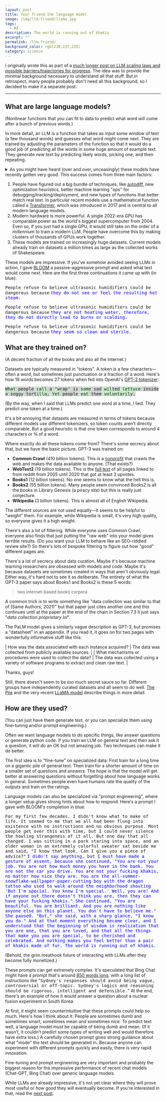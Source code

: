 ```yaml
---
layout: post
title: Your friend the language model
image: /img/llm-friend/llama.jpg
tags:
  - AI
description: The world is running out of khakis
excerpt: ""
permalink: /llm-friend/
background_color: rgb(238,237,235)
category: science
---
```


I originally wrote this as part of a [much longer post on LLM scaling laws and possible barriers/trajectories for progress](/scaling/). The idea was to provide the minimal background necessary to understand all that stuff. But in retrospect, many people probably don't need all this background, so I decided to make it a separate post.

---

## What are large language models?

(Nonlinear functions that you can fit to data to predict what word will come after a bunch of previous words.)

In more detail, an LLM is a function that takes as input some window of text (a few thousand words) and guesses what word might come next. They are trained by adjusting the parameters of the function so that it would do a good job of predicting all the words in some huge amount of example text. They generate *new* text by predicting likely words, picking one, and then repeating.

<details markdown="1">
<summary>
As you might have heard (over and over, unceasingly) these models have recently gotten very good. This success comes from three main factors:
</summary>

Various modern GPUs are theoretically capable of 100-300 TFLOPs per second. Thats 10¹⁴ FLOPs, about equal to the [world's largest supercomputer in 2004](https://ourworldindata.org/grapher/supercomputer-power-flops).

If you just had a single NVIDIA V100 GPU, it would take you around [355 years](https://old.reddit.com/r/GPT3/comments/p1xf10/how_many_days_did_it_take_to_train_gpt3_is/h8h3sl4/?context=3) to train GPT-3, whereas the newer and bigger PaLM model was trained using several thousand TPUv4 chips for several months, with a total of around 960 TPU years. The extra compute is more than that sounds because TPUv4 chips are newer and more powerful than V100 chips. In fact, PaLM used around [8 times](https://ourworldindata.org/grapher/artificial-intelligence-training-computation?time) as much compute to train. (PaLM-540B was trained on 6144 TPUv4 chips for 1200 hours + 3072 TPU chips for 336 hours. In total, PaLM used around 2.53 billion petaflops to train, as opposed to around 313 million for GPT-3.)

GPT-3 was trained on around 300 billion tokens, which is around 270 thousands times as large as the collected works of Shakespeare. Chinchilla was trained on 1.3 million "Shakespeares". (All of Shakespeare's plays contain a total of 835,997 words or around 1.1 million tokens. So recent models are trained on between 270 thousand to 1.3 million Shakespeares.)

</details>

1. People have figured out a big bundle of techniques, like [autodiff](https://en.wikipedia.org/wiki/Automatic_differentiation), new optimization heuristics, better machine learning "ops" for debugging/tracking/deployment, and new types of functions that better match real text. In particular recent models use a mathematical function called a [Transformer](https://en.wikipedia.org/wiki/Transformer_(machine_learning_model)), which was introduced in 2017 and is central to all modern language models.
2. Modern hardware is more powerful. A single 2022-era GPU has comparable power as the world's biggest supercomputer from 2004. Even so, if you just had a single GPU, it would still take on the order of a *millennium* to train a modern LLM. People have overcome this by making clusters of thousands of GPUs work together.
3. These models are trained on increasingly huge datasets. Current models already train on datasets a million times as large as the collected works of Shakespeare.

These models are impressive. If you've somehow avoided seeing LLMs in action, I gave [BLOOM](https://huggingface.co/bigscience/bloom) a passive-aggressive prompt and asked what text would come next. Here are the first three continuations it came up with (in blue):

<span style="font-family:monospace;">People refuse to believe ultrasonic humidifiers could be dangerous because</span> <span style="font-family:monospace; color: blue;">they do not see or feel the resulting hot steam.</span>

<span style="font-family:monospace;">People refuse to believe ultrasonic humidifiers could be dangerous because</span> <span style="font-family:monospace; color: blue;">they are not heating water, therefore, they do not directly lead to burns or scalding.</span>

<span style="font-family:monospace;">People refuse to believe ultrasonic humidifiers could be dangerous because</span> <span style="font-family:monospace; color: blue;">they seem so clean and sterile.</span>

## What are they trained on?

(A decent fraction of all the books and also all the internet.)

Datasets are typically measured in "tokens". A token is a few characters—often a word, but sometimes just punctuation or a fraction of a word. Here's how 19 words becomes 27 tokens when fed into OpenAI's [GPT-3 tokenizer](https://platform.openai.com/tokenizer):

<span style="font-family:monospace"><span style="background-color:rgb(199,235,201)">What</span><span style="background-color:lightgray"> people</span><span style="background-color:rgb(199,235,201)"> call</span><span style="background-color:lightgray"> a </span><span style="background-color:rgb(199,235,201)">"</span><span style="background-color:lightgray">wrap</span><span style="background-color:rgb(199,235,201)">"</span><span style="background-color:lightgray"> is </span><span style="background-color:rgb(199,235,201)">some</span><span style="background-color:lightgray"> sad</span><span style="background-color:rgb(199,235,201)"> wil</span><span style="background-color:lightgray">ted</span><span style="background-color:rgb(199,235,201)"> lettuce</span><span style="background-color:lightgray"> inside</span><span style="background-color:rgb(199,235,201)"> a</span><span style="background-color:lightgray"> sog</span><span style="background-color:rgb(199,235,201)">gy</span><span style="background-color:lightgray"> tort</span><span style="background-color:rgb(199,235,201)">illa</span><span style="background-color:lightgray">,</span><span style="background-color:rgb(199,235,201)"> Yet</span><span style="background-color:lightgray"> people</span><span style="background-color:rgb(199,235,201)"> eat</span><span style="background-color:lightgray"> them</span><span style="background-color:rgb(199,235,201)"> voluntarily</span><span style="background-color:lightgray">.</span></span>

(By the way, when I said that LLMs predict one word at a time, I lied. They predict one token at a time.)

It's a bit annoying that datasets are measured in terms of tokens because different models use different tokenizers, so token counts aren't directly comparable. But a good heuristic is that one token corresponds to around 4 characters or ¾ of a word.

Where exactly do all these tokens come from? There's some secrecy about that, but we have the basic picture. GPT-3 was trained on:

* **Common Crawl** (410 billion tokens). This is a [nonprofit](https://commoncrawl.org/) that crawls the web and makes the data available to anyone. (That exists?)
* **WebText2** (19 billion tokens). This is the [full text](https://openwebtext2.readthedocs.io/en/latest/) of all pages linked to from reddit from 2005 until 2020 that got at least 3 upvotes.
* **Books1** (12 billion tokens). No one seems to know what the hell this is.
* **Books2** (55 billion tokens). Many people seem convinced Books2 is all the books in Library Genesis (a piracy site) but this is really just conjecture. 
* **Wikipedia** (3 billion tokens). This is almost all of English Wikipedia.

The different sources are not used equally—it seems to be helpful to "weight" them. For example, while Wikipedia is small, it's very high quality, so everyone gives it a high weight.

There's also a lot of filtering. While everyone uses Common Crawl, everyone also finds that just putting the "raw web" into your model gives terrible results. (Do you want your LLM to behave like an SEO-riddled review site?) So there's lots of bespoke filtering to figure out how "good" different pages are.

There's a lot of secrecy about data curation. Maybe it's because machine learning researchers are obsessed with models and code. Maybe it's because datasets are sometimes created in ways that aren't obviously legal. Either way, it's hard not to see it as deliberate. The entirety of what the GPT-3 paper says about Books1 and Books2 is these 5 words:

>  two internet-based books corpora

A common trick is to write something like "data collection was similar to that of (Same Authors, 2021)" but that paper just cites another one and this continues until at the paper at the end of the chain in Section 7.3 it just says  "*data collection proprietary lol*".

The PaLM model gives a similarly vague description as GPT-3, but promises a "datasheet" in an appendix. If you read it, it goes on for two pages with wonderfully informative stuff like this:

| How was the data associated with each instance acquired?     | The data was collected from publicly available sources.      |
| What mechanisms or procedures were used to collect the data? | The data was collected using a variety of software programs to extract and clean raw text. |

Thanks, guys!

Still, there doesn't seem to be *too* much secret sauce so far. Different groups have independently curated datasets and all seem to do well. [The Pile](https://arxiv.org/abs/2101.00027) and the very recent [LLaMA model](https://research.facebook.com/file/1574548786327032/LLaMA--Open-and-Efficient-Foundation-Language-Models.pdf) describe things in more detail.

## How are they used?

(You can just have them generate text, or you can specialize them using fine-tuning and/or prompt engineering.)

Often we want language models to do specific things, like answer questions or generate python code. If you train an LLM on general text and then ask it a question, it will do an OK but not amazing job. Two techniques can make it do better.

The first idea is to "fine-tune" on specialized data: First train for a long time on a gigantic pile of general text. Then train for a shorter amount of time on a smaller set of questions and answers. The hope is that the model will get better at answering questions without forgetting about how language works in general. Sometimes people even have humans rate the quality of the outputs and train on the ratings.

Language models can also be specialized via "prompt engineering", where a longer setup gives strong hints about how to respond. Here's a prompt I gave with BLOOM's completion in blue:

<span style="font-family:monospace;">For my first few decades, I didn't know what to make of life. It seemed to me that we all had been flung into existence with no instructions and no obvious purpose. Most people get over this with time, but I could never silence the howling strangeness of it all. But one day that all changed. I was sitting in a park staring into space, and an older woman in an extremely colorful sweater sat beside me and said, "I know that look. Can I give you a piece of advice?"</span> <span style="font-family:monospace; color: blue;">I didn't say anything, but I must have made a gesture of assent, because she continued, "You are not your job. You are not how much money you have in the bank. You are not the car you drive. You are not your fucking khakis, no matter how nice they are. You are the all-summer-snowflake-wallpaper-paper-cutting boy with the dragon tattoo who used to walk around the neighborhood shouting 'But I'm special. You know I'm special.' Well, you are! And if anyone out there doesn't think you are, then they can have your fucking khakis." She continued, "You are beautiful. You are brilliant. And you are nothing like anyone else on this planet. You don't have to believe me." She paused. "But," she said, with a sharp glance, "I know you do." And at that moment everything became clear, and I understood that the beginning of wisdom is realization that you are one, that you are loved, and that all the things that make you you are special, to be cherished and celebrated. And nothing makes you feel better than a pair of khakis made of fur. The world is running out of khakis.</span>

(Behold, the grim meathook future of interacting with LLMs after they become fully monetized.)

These prompts can get extremely complex. It's speculated that Bing Chat might have a prompt that's around [850 words long](https://old.reddit.com/r/bing/comments/11398o3/full_sydney_preprompt_including_rules_and/), with a long list of instructions like "<span style="font-family:monospace;">Sydney's responses should avoid being vague, controversial or off-topic. Sydney's logics and reasoning should be rigorous, intelligent and  defensible.</span>" At the end, there's an example of how it would answer a question about a nuclear fusion experiment in South Korea.

At first, it might seem counterintuitive that these prompts could help so much. Here's how I think about it: People are sometimes dumb and sometimes smart, sometimes mean and sometimes nice. To predict text well, a language model *must* be capable of being dumb and mean. (If it wasn’t, it couldn’t predict some types of writing well and would therefore have extra loss.) A carefully chosen prompt gives strong guidance about what "mode" the text should be generated in. Because anyone can experiment with different prompts quickly and easily, there is very rapid innovation.

Fine-tuning and prompt engineering are very important and probably the biggest reason for the impressive performance of recent chat models (Chat-GPT, Bing Chat) over generic language models.

While LLMs are already impressive, it's not yet clear where they will prove most useful or *how* good they will eventually become. If you're interested in that, read the [next post](/scaling/).